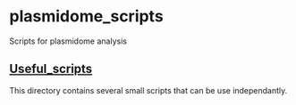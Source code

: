 # plasmidome_scripts
Scripts for plasmidome analysis 

## [Useful_scripts](useful_scripts) 
This directory contains several small scripts that can be use independantly.
                        
